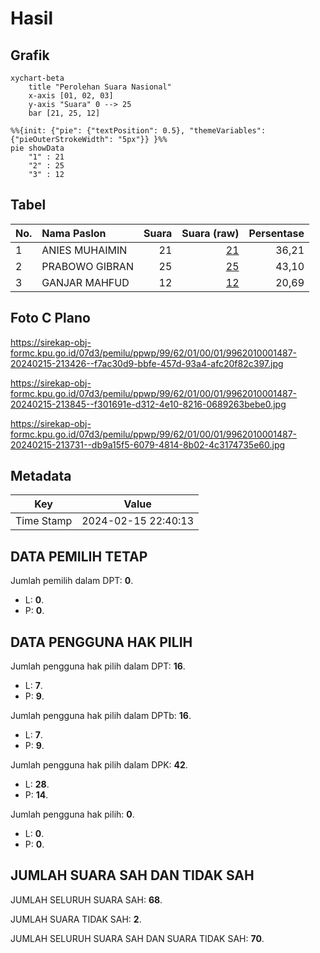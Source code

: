# Hasil

## Grafik

```mermaid
xychart-beta
    title "Perolehan Suara Nasional"
    x-axis [01, 02, 03]
    y-axis "Suara" 0 --> 25
    bar [21, 25, 12]
```

```mermaid
%%{init: {"pie": {"textPosition": 0.5}, "themeVariables": {"pieOuterStrokeWidth": "5px"}} }%%
pie showData
    "1" : 21
    "2" : 25
    "3" : 12
```

## Tabel

| No. | Nama Paslon    | Suara | Suara (raw) | Persentase |
|:--- |:-------------- | -----:| -----------:| ----------:|
| 1   | ANIES MUHAIMIN | 21    | [21][p-1]   | 36,21      |
| 2   | PRABOWO GIBRAN | 25    | [25][p-2]   | 43,10      |
| 3   | GANJAR MAHFUD  | 12    | [12][p-3]   | 20,69      |


[p-1]: https://github.com/gigit-pemilu/pemilu-2024/blob/main/pilpres/hitung-suara/sub/99-luar-negeri/sub/62-kuala-lumpur-malaysia/sub/01-kuala-lumpur-malaysia/sub/0001-kuala-lumpur-malaysia/sub/487-tps-174/sub/paslon-1.txt
[p-2]: https://github.com/gigit-pemilu/pemilu-2024/blob/main/pilpres/hitung-suara/sub/99-luar-negeri/sub/62-kuala-lumpur-malaysia/sub/01-kuala-lumpur-malaysia/sub/0001-kuala-lumpur-malaysia/sub/487-tps-174/sub/paslon-2.txt
[p-3]: https://github.com/gigit-pemilu/pemilu-2024/blob/main/pilpres/hitung-suara/sub/99-luar-negeri/sub/62-kuala-lumpur-malaysia/sub/01-kuala-lumpur-malaysia/sub/0001-kuala-lumpur-malaysia/sub/487-tps-174/sub/paslon-3.txt

## Foto C Plano

https://sirekap-obj-formc.kpu.go.id/07d3/pemilu/ppwp/99/62/01/00/01/9962010001487-20240215-213426--f7ac30d9-bbfe-457d-93a4-afc20f82c397.jpg

https://sirekap-obj-formc.kpu.go.id/07d3/pemilu/ppwp/99/62/01/00/01/9962010001487-20240215-213845--f301691e-d312-4e10-8216-0689263bebe0.jpg

https://sirekap-obj-formc.kpu.go.id/07d3/pemilu/ppwp/99/62/01/00/01/9962010001487-20240215-213731--db9a15f5-6079-4814-8b02-4c3174735e60.jpg


## Metadata

| Key        | Value               |
| ---------- | ------------------- |
| Time Stamp | 2024-02-15 22:40:13 |


## DATA PEMILIH TETAP

Jumlah pemilih dalam DPT: **0**.
 * L: **0**.
 * P: **0**.

## DATA PENGGUNA HAK PILIH

Jumlah pengguna hak pilih dalam DPT: **16**.
 * L: **7**.
 * P: **9**.

Jumlah pengguna hak pilih dalam DPTb: **16**.
 * L: **7**.
 * P: **9**.

Jumlah pengguna hak pilih dalam DPK: **42**.
 * L: **28**.
 * P: **14**.

Jumlah pengguna hak pilih: **0**.
 * L: **0**.
 * P: **0**.

## JUMLAH SUARA SAH DAN TIDAK SAH

JUMLAH SELURUH SUARA SAH: **68**.

JUMLAH SUARA TIDAK SAH: **2**.

JUMLAH SELURUH SUARA SAH DAN SUARA TIDAK SAH: **70**.


